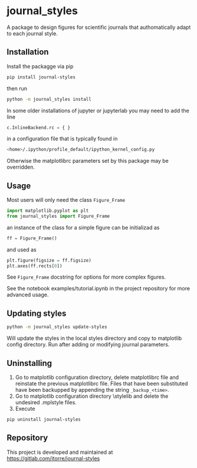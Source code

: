 # journal_styles

A package to design figures for scientific journals that authomatically adapt to each journal style.

## Installation 

Install the packagge via pip
```bash
pip install journal-styles
```
then run
```bash
python -m journal_styles install
```
In some older installations of jupyter or jupyterlab you may need to add the line
```python
c.InlineBackend.rc = { }
```
in a configuration file that is typically found in
```bash
<home>/.ipython/profile_default/ipython_kernel_config.py
```
Otherwise the matplotlibrc parameters set by this package may be overridden.

## Usage

Most users will only need the class ```Figure_Frame```
```python
import matplotlib.pyplot as plt
from journal_styles import Figure_Frame
```
an instance of the class for a simple figure can be initializad as
```python
ff = Figure_Frame()
```
and used as
```python
plt.figure(figsize = ff.figsize)
plt.axes(ff.rects[0])
```
See ```Figure_Frame``` docstring for options for more complex figures.

See the notebook examples/tutorial.ipynb in the project repository for more advanced usage. 

## Updating styles

```bash
python -m journal_styles update-styles
```
Will update the styles in the local styles directory and copy to matplotlib config directory.
Run after adding or modifying journal parameters.

## Uninstalling

1) Go to matplotlib configuration directory, delete matplotlibrc file and reinstate the previous matplotlibrc file.
Files that have been substituted have been backupped by appending the string ```_backup_<time>```.  
2) Go to matplotlib configuration directory \stylelib and delete the undesired .mplstyle files.
3) Execute 
```bash 
pip uninstall journal-styles
```

## Repository

This project is developed and maintained at https://gitlab.com/itorre/journal-styles


